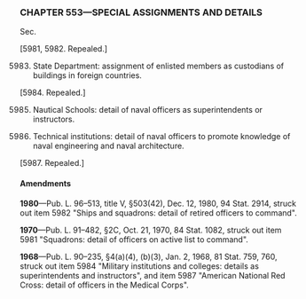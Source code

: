 ### **CHAPTER 553—SPECIAL ASSIGNMENTS AND DETAILS** ###

Sec.

[5981, 5982. Repealed.]

5983. State Department: assignment of enlisted members as custodians of buildings in foreign countries.

[5984. Repealed.]

5985. Nautical Schools: detail of naval officers as superintendents or instructors.

5986. Technical institutions: detail of naval officers to promote knowledge of naval engineering and naval architecture.

[5987. Repealed.]

#### Amendments ####

**1980**—Pub. L. 96–513, title V, §503(42), Dec. 12, 1980, 94 Stat. 2914, struck out item 5982 "Ships and squadrons: detail of retired officers to command".

**1970**—Pub. L. 91–482, §2C, Oct. 21, 1970, 84 Stat. 1082, struck out item 5981 "Squadrons: detail of officers on active list to command".

**1968**—Pub. L. 90–235, §4(a)(4), (b)(3), Jan. 2, 1968, 81 Stat. 759, 760, struck out item 5984 "Military institutions and colleges: details as superintendents and instructors", and item 5987 "American National Red Cross: detail of officers in the Medical Corps".